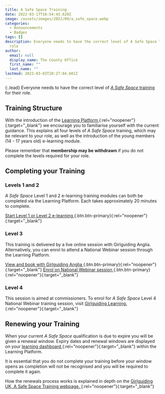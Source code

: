 ```yaml
---
title: A Safe Space Training
date: 2022-03-17T16:54:43.620Z
image: /assets/images/2022/09/a_safe_space.webp
categories:
  - Announcements
  - Badges
tags: []
description: Everyone needs to have the correct level of A Safe Space Training for their
  role
author:
  email: null
  display_name: The County Office
  first_name: ""
  last_name: ""
lastmod: 2023-03-03T20:27:04.601Z
---
```

{:.lead}
Everyone needs to have the correct level of [_A Safe Space_ training][1] for their role.

## Training Structure

With the introduction of the [Learning Platform <i class="fa fa-external-link" aria-hidden="true"></i>][2]{:rel="noopener"}{:target="_blank"} we encourage you to familiarise yourself with the current guidance. This explains all four levels of _A Safe Space_ training, which may be relevant to your role, as well as the introduction of the young members (14 - 17 years old) e-learning module. 

Please remember that **membership may be withdrawn** if you do not complete the levels required for your role.

## Completing your Training

### Levels 1 and 2

_A Safe Space_ Level 1 and 2 e-learning training modules can both be completed via the Learning Platform. Each takes approximately 20 minutes to complete.

[Start Level 1 or Level 2 e-learning <i class="fa fa-external-link" aria-hidden="true"></i>][3]{.btn.btn-primary}{:rel="noopener"}{:target="_blank"}

### Level 3

This training is delivered by a live online session with Girlguiding Anglia. Alternatively, you can enrol to attend a National Webinar session through the Learning Platform.

[View and book with Girlguiding Anglia <i class="fa fa-external-link" aria-hidden="true"></i>][4]{.btn.btn-primary}{:rel="noopener"}{:target="_blank"} [Enrol on National Webinar session <i class="fa fa-external-link" aria-hidden="true"></i>][3]{.btn.btn-primary}{:rel="noopener"}{:target="_blank"}

### Level 4

This session is aimed at commissioners. To enrol for _A Safe Space_ Level 4 National Webinar training session, visit [Girlguiding Learning. <i class="fa fa-external-link" aria-hidden="true"></i>][3]{:rel="noopener"}{:target="_blank"}

## Renewing your Training

When your current _A Safe Space_ qualification is due to expire you will be given a renewal window. Expiry dates and renewal windows are displayed on your [learning dashboard <i class="fa fa-external-link" aria-hidden="true"></i>][3]{:rel="noopener"}{:target="_blank"} within the Learning Platform.

It is essential that you do not complete your training before your window opens as completion will not be recognised and you will be required to complete it again.

How the renewals process works is explained in depth on the [Girlguiding UK, A Safe Space Training webpage. <i class="fa fa-external-link" aria-hidden="true"></i>][5]{:rel="noopener"}{:target="_blank"}

[1]: https://www.girlguiding.org.uk/making-guiding-happen/learning-and-development/a-safe-space-training/
[2]: https://www.girlguiding.org.uk/making-guiding-happen/learning-and-development/how-to-use-the-learning-platform/
[3]: https://learning.girlguiding.org.uk/
[4]: https://www.girlguiding-anglia.org.uk/events/safe-space-level-3
[5]: https://www.girlguiding.org.uk/making-guiding-happen/commissioners/your-responsibilities/a-safe-space-compliance/
